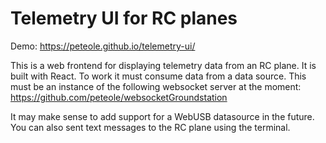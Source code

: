 # Telemetry UI for RC planes

Demo: https://peteole.github.io/telemetry-ui/

This is a web frontend for displaying telemetry data from an RC plane. It is built with React.
To work it must consume data from a data source. This must be an instance of the following websocket server at the moment:
https://github.com/peteole/websocketGroundstation

It may make sense to add support for a WebUSB datasource in the future.
You can also sent text messages to the RC plane using the terminal.